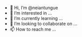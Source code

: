 - 👋 Hi, I’m @neiantungue
- 👀 I’m interested in ...
- 🌱 I’m currently learning ...
- 💞️ I’m looking to collaborate on ...
- 📫 How to reach me ...

<!---
neiantungue/neiantungue is a ✨ special ✨ repository because its `README.md` (this file) appears on your GitHub profile.
You can click the Preview link to take a look at your changes.
--->

